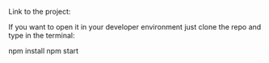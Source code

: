 Link to the project:



If you want to open it in your developer environment just clone the repo and type in the terminal:

npm install
npm start

